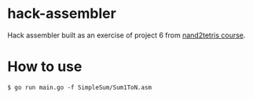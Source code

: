 # hack-assembler

Hack assembler built as an exercise of project 6 from [nand2tetris course](https://www.nand2tetris.org/course).

# How to use

    $ go run main.go -f SimpleSum/Sum1ToN.asm
